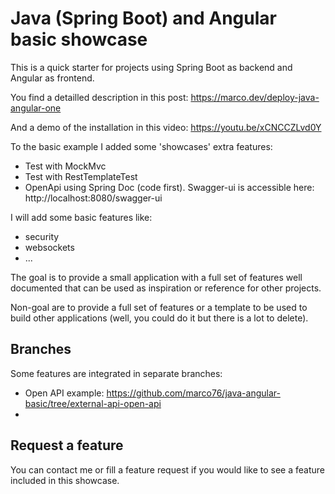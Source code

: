 # Java (Spring Boot) and Angular basic showcase

This is a quick starter for projects using Spring Boot as backend and Angular as frontend.

You find a detailled description in this post:
https://marco.dev/deploy-java-angular-one

And a demo of the installation in this video:
https://youtu.be/xCNCCZLvd0Y

To the basic example I added some 'showcases' extra features:
- Test with MockMvc
- Test with RestTemplateTest
- OpenApi using Spring Doc (code first). Swagger-ui is accessible here: http://localhost:8080/swagger-ui


I will add some basic features like:
- security
- websockets
- ...

The goal is to provide a small application with a full set of features well documented that can be used as inspiration or reference for other projects.

Non-goal are to provide a full set of features or a template to be used to build other applications (well, you could do it but there is a lot to delete).

## Branches
Some features are integrated in separate branches:
- Open API example: https://github.com/marco76/java-angular-basic/tree/external-api-open-api
- 

## Request a feature
You can contact me or fill a feature request if you would like to see a feature included in this showcase.
